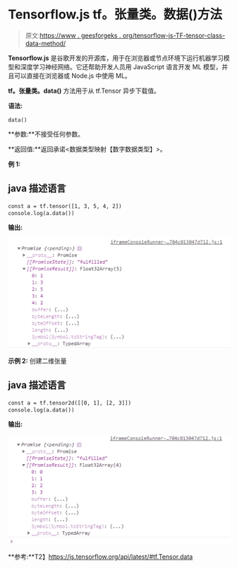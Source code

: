 # Tensorflow.js tf。张量类。数据()方法

> 原文:[https://www . geesforgeks . org/tensorflow-js-TF-tensor-class-data-method/](https://www.geeksforgeeks.org/tensorflow-js-tf-tensor-class-data-method/)

**Tensorflow.js** 是谷歌开发的开源库，用于在浏览器或节点环境下运行机器学习模型和深度学习神经网络。它还帮助开发人员用 JavaScript 语言开发 ML 模型，并且可以直接在浏览器或 Node.js 中使用 ML。

**tf。张量类。data()** 方法用于从 tf.Tensor 异步下载值。

**语法:**

```
data()
```

**参数:**不接受任何参数。

**返回值:**返回承诺<数据类型映射【数字数据类型】>。

**例 1:**

## java 描述语言

```
const a = tf.tensor([1, 3, 5, 4, 2])
console.log(a.data())
```

**输出:**

![](img/3eff9b0cd859c9d8dd55fc0f315412ab.png)

**示例 2:** 创建二维张量

## java 描述语言

```
const a = tf.tensor2d([[0, 1], [2, 3]])
console.log(a.data())
```

**输出:**

![](img/111c580aa545af7858541157c10322ef.png)

**参考:**T2】https://js.tensorflow.org/api/latest/#tf.Tensor.data